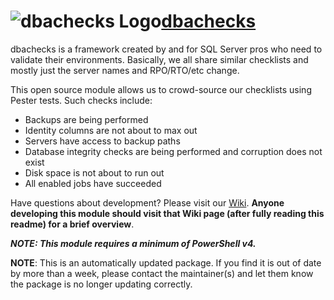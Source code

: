 # ![dbachecks Logo](https://cdn.jsdelivr.net/gh/pauby/chocopackages/icons/dbachecks.png "dbachecks")[dbachecks](https://chocolatey.org/packages/dbachecks)

dbachecks is a framework created by and for SQL Server pros who need to validate their environments. Basically, we all share similar checklists and mostly just the server names and RPO/RTO/etc change.

This open source module allows us to crowd-source our checklists using Pester tests. Such checks include:

* Backups are being performed
* Identity columns are not about to max out
* Servers have access to backup paths
* Database integrity checks are being performed and corruption does not exist
* Disk space is not about to run out
* All enabled jobs have succeeded

Have questions about development? Please visit our [Wiki](https://github.com/sqlcollaborative/dbachecks/wiki). **Anyone developing this module should visit that Wiki page (after fully reading this readme) for a brief overview**.

_**NOTE: This module requires a minimum of PowerShell v4.**_

**NOTE**: This is an automatically updated package. If you find it is out of date by more than a week, please contact the maintainer(s) and let them know the package is no longer updating correctly.

